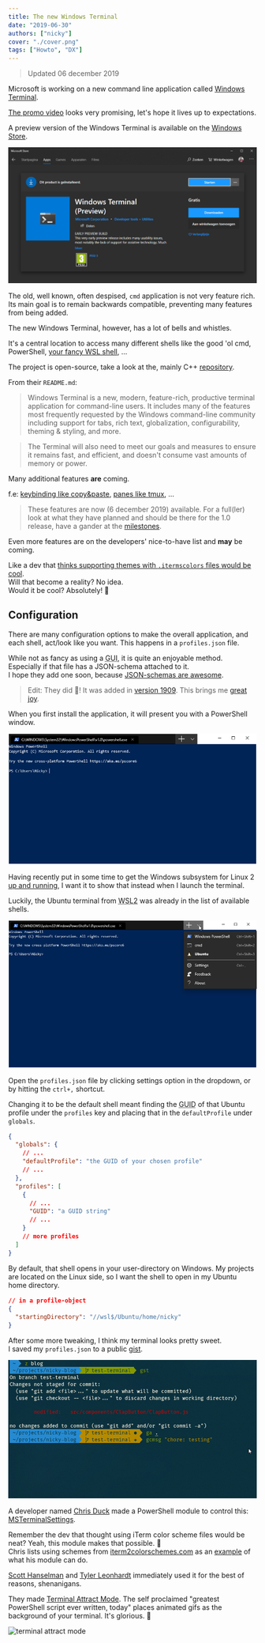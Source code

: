 ```yaml
---
title: The new Windows Terminal
date: "2019-06-30"
authors: ["nicky"]
cover: "./cover.png"
tags: ["Howto", "DX"]
---
```


> Updated 06 december 2019

Microsoft is working on a new command line application called [Windows Terminal](https://devblogs.microsoft.com/commandline/introducing-windows-terminal/).

[The promo video](https://www.youtube.com/watch?v=8gw0rXPMMPE) looks very promising, let's hope it lives up to expectations.

A preview version of the Windows Terminal is available on the [Windows Store](https://www.microsoft.com/en-us/p/windows-terminal-preview/9n0dx20hk701).

![store listing](store.png)

The old, well known, often despised, `cmd` application is not very feature rich. Its main goal is to remain backwards compatible, preventing many features from being added.

The new Windows Terminal, however, has a lot of bells and whistles.

It's a central location to access many different shells like the good 'ol cmd, PowerShell, [your fancy WSL shell](/blog/linux-on-windows-wsl2-zsh-docker), ...

The project is open-source, take a look at the, mainly C++ [repository](https://github.com/microsoft/terminal).

From their `README.md`:

> Windows Terminal is a new, modern, feature-rich, productive terminal application for command-line users. It includes many of the features most frequently requested by the Windows command-line community including support for tabs, rich text, globalization, configurability, theming & styling, and more.

> The Terminal will also need to meet our goals and measures to ensure it remains fast, and efficient, and doesn't consume vast amounts of memory or power.

Many additional features **are** coming.

f.e: [keybinding like copy&paste](https://github.com/microsoft/terminal/pull/1093#event-2438652452), [panes like tmux](https://github.com/microsoft/terminal/pull/825), ...

> These features are now (6 december 2019) available.
> For a full(ler) look at what they have planned and should be there for the 1.0 release, have a gander at the [milestones](https://github.com/microsoft/terminal/milestone/6).

Even more features are on the developers' nice-to-have list and **may** be coming.

Like a dev that [thinks supporting themes with `.itermscolors` files would be cool](https://github.com/microsoft/terminal/issues/711#issuecomment-493087463).  
Will that become a reality? No idea.  
Would it be cool? Absolutely! 🤩

## Configuration

There are many configuration options to make the overall application, and each shell, act/look like you want.
This happens in a `profiles.json` file.

While not as fancy as using a <abbr title="Graphical user interface">GUI</abbr>, it is quite an enjoyable method.  
Especially if that file has a JSON-schema attached to it.  
I hope they add one soon, because [JSON-schemas are awesome](/blog/json-schema/).

> Edit: They did 🎉! It was added in [version 1909](https://devblogs.microsoft.com/commandline/windows-terminal-preview-1909/). This brings me [great joy](https://twitter.com/NMeuleman/status/1176829617128247296).

When you first install the application, it will present you with a PowerShell window.

![default PowerShell](default-powershell.png)

Having recently put in some time to get the Windows subsystem for Linux 2 [up and running](/blog/linux-on-windows-wsl2-zsh-docker), I want it to show that instead when I launch the terminal.

Luckily, the Ubuntu terminal from <abbr title="Windows subsystem for Linux 2">WSL2</abbr> was already in the list of available shells.

![shell list clicking the dropdown](shell-list.png)

Open the `profiles.json` file by clicking settings option in the dropdown, or by hitting the `ctrl+,` shortcut.

Changing it to be the default shell meant finding the <abbr title="globally unique identifier">GUID</abbr> of that Ubuntu profile under the `profiles` key and placing that in the `defaultProfile` under `globals`.

```json title=profiles.json
{
  "globals": {
    // ...
    "defaultProfile": "the GUID of your chosen profile"
    // ...
  },
  "profiles": [
    {
      // ...
      "GUID": "a GUID string"
      // ...
    }
    // more profiles
  ]
}
```

By default, that shell opens in your user-directory on Windows.
My projects are located on the Linux side, so I want the shell to open in my Ubuntu home directory.

```json
// in a profile-object
{
  "startingDirectory": "//wsl$/Ubuntu/home/nicky"
}
```

After some more tweaking, I think my terminal looks pretty sweet.  
I saved my `profiles.json` to a public [gist](https://gist.github.com/NickyMeuleman/42c032b0991202864160faec57886954).

![Windows Terminal](pretty.gif)

A developer named [Chris Duck](https://twitter.com/gpduck) made a PowerShell module to control this: [MSTerminalSettings](https://github.com/gpduck/MSTerminalSettings).

Remember the dev that thought using iTerm color scheme files would be neat? Yeah, this module makes that possible. 🤯  
Chris lists using schemes from [iterm2colorschemes.com](https://iterm2colorschemes.com/) as an [example](https://github.com/gpduck/MSTerminalSettings?WT.mc_id=-blog-scottha#examples) of what his module can do.

[Scott Hanselman](https://twitter.com/shanselman) and [Tyler Leonhardt](https://twitter.com/TylerLeonhardt) immediately used it for the best of reasons, shenanigans.

They made [Terminal Attract Mode](https://github.com/shanselman/TerminalAttractMode). The self proclaimed "greatest PowerShell script ever written, today" places animated gifs as the background of your terminal. It's glorious. 🤣

![terminal attract mode](https://user-images.githubusercontent.com/2892/60372165-8cfa0480-99b0-11e9-8e80-c37ab964f202.gif)
